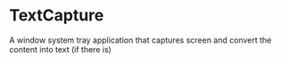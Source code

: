 # TextCapture
A window system tray application that captures screen and convert the content into text (if there is)
